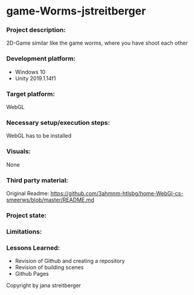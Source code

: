 # game-Worms-jstreitberger

### Project description: 
2D-Game similar like the game worms, where you have shoot each other 

### Development platform: 
+ Windows 10
+ Unity 2019.1.14f1

### Target platform:
WebGL 

### Necessary setup/execution steps:
WebGL has to be installed

### Visuals: 
None

### Third party material: 
Original Readme: https://github.com/3ahmnm-htlsbg/home-WebGl-cs-smeerws/blob/master/README.md

### Project state: 

### Limitations: 

### Lessons Learned: 
+ Revision of Github and creating a repository
+ Revision of building scenes
+ Github Pages

Copyright by jana streitberger